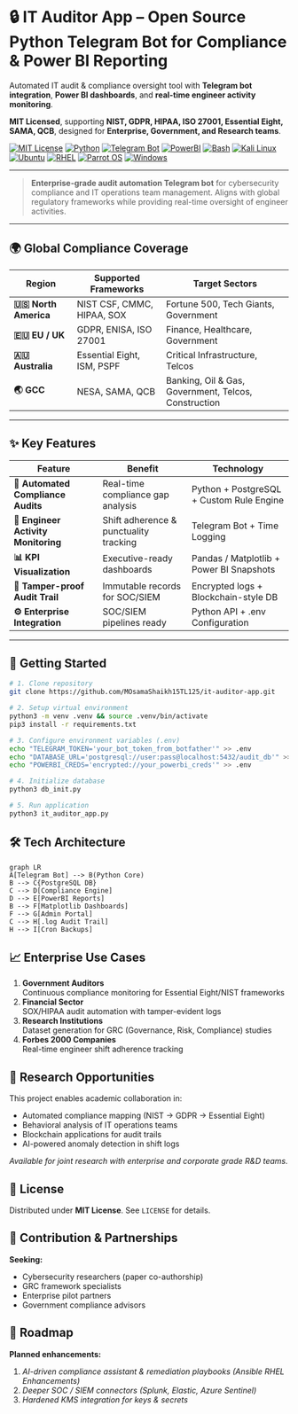 # 🔒 IT Auditor App – Open Source Python Telegram Bot for Compliance & Power BI Reporting

Automated IT audit & compliance oversight tool with **Telegram bot integration**, **Power BI dashboards**, and **real-time engineer activity monitoring**.

**MIT Licensed**, supporting **NIST, GDPR, HIPAA, ISO 27001, Essential Eight, SAMA, QCB**, designed for **Enterprise, Government, and Research teams**.

[![MIT License](https://img.shields.io/badge/License-MIT-green?logo=mit&logoColor=white)](LICENSE) 
[![Python](https://img.shields.io/badge/Python-3.8%2B-purple?logo=python&logoColor=white)](https://www.python.org/) 
[![Telegram Bot](https://img.shields.io/badge/Integration-Telegram%20Bot-blue?logo=telegram&logoColor=white)](https://core.telegram.org/bots)
[![PowerBI](https://img.shields.io/badge/Reporting-PowerBI-yellow?logo=power-bi&logoColor=black)](https://powerbi.microsoft.com/)
[![Bash](https://img.shields.io/badge/Bash-Shell-red?logo=gnu&logoColor=white)](https://www.gnu.org/software/bash/)
[![Kali Linux](https://img.shields.io/badge/Kali%20Linux-2025.2-black?logo=kali-linux&logoColor=white)](https://www.kali.org/)
[![Ubuntu](https://img.shields.io/badge/Ubuntu-25.04-orange?logo=ubuntu&logoColor=white)](https://ubuntu.com/)
[![RHEL](https://img.shields.io/badge/Red_Hat_RHEL-8.8-%238B0000?logo=redhat&logoColor=white)](https://www.redhat.com/)
[![Parrot OS](https://img.shields.io/badge/Parrot_OS-6.4-%23008080?logo=parrot&logoColor=white)](https://www.parrotsec.org/)
[![Windows](https://img.shields.io/badge/Windows-Server-cyan?logo=windows&logoColor=white)](https://www.microsoft.com/windows)

---

> **Enterprise-grade audit automation Telegram bot** for cybersecurity compliance and IT operations team management. Aligns with global regulatory frameworks while providing real-time oversight of engineer activities.

---

## 🌍 Global Compliance Coverage

| Region | Supported Frameworks | Target Sectors |
|--------|---------------------|----------------|
| **🇺🇸 North America** | NIST CSF, CMMC, HIPAA, SOX | Fortune 500, Tech Giants, Government |
| **🇪🇺 EU / UK** | GDPR, ENISA, ISO 27001 | Finance, Healthcare, Government |
| **🇦🇺 Australia** | Essential Eight, ISM, PSPF | Critical Infrastructure, Telcos |
| **🌏 GCC** | NESA, SAMA, QCB | Banking, Oil & Gas, Government, Telcos, Construction |

---

## ✨ Key Features

| Feature | Benefit | Technology |
|---------|---------|------------|
| **🔐 Automated Compliance Audits** | Real-time compliance gap analysis | Python + PostgreSQL + Custom Rule Engine |
| **👥 Engineer Activity Monitoring** | Shift adherence & punctuality tracking | Telegram Bot + Time Logging |
| **📊 KPI Visualization** | Executive-ready dashboards | Pandas / Matplotlib + Power BI Snapshots |
| **🔔 Tamper-proof Audit Trail** | Immutable records for SOC/SIEM | Encrypted logs + Blockchain-style DB |
| **⚙️ Enterprise Integration** | SOC/SIEM pipelines ready | Python API + .env Configuration |

---

## 🚀 Getting Started

```bash
# 1. Clone repository
git clone https://github.com/MOsamaShaikh15TL125/it-auditor-app.git

# 2. Setup virtual environment
python3 -m venv .venv && source .venv/bin/activate
pip3 install -r requirements.txt

# 3. Configure environment variables (.env)
echo "TELEGRAM_TOKEN='your_bot_token_from_botfather'" >> .env
echo "DATABASE_URL='postgresql://user:pass@localhost:5432/audit_db'" >> .env
echo "POWERBI_CREDS='encrypted://your_powerbi_creds'" >> .env

# 4. Initialize database
python3 db_init.py

# 5. Run application
python3 it_auditor_app.py

```

## 🛠️ Tech Architecture
```mermaid
graph LR
A[Telegram Bot] --> B(Python Core)
B --> C{PostgreSQL DB}
C --> D[Compliance Engine]
D --> E[PowerBI Reports]
B --> F[Matplotlib Dashboards]
F --> G[Admin Portal]
C --> H[.log Audit Trail]
H --> I[Cron Backups]
```

## 📈 Enterprise Use Cases
1. **Government Auditors**  
   Continuous compliance monitoring for Essential Eight/NIST frameworks
2. **Financial Sector**  
   SOX/HIPAA audit automation with tamper-evident logs
3. **Research Institutions**  
   Dataset generation for GRC (Governance, Risk, Compliance) studies
4. **Forbes 2000 Companies**  
   Real-time engineer shift adherence tracking

## 🔬 Research Opportunities
This project enables academic collaboration in:
- Automated compliance mapping (NIST → GDPR → Essential Eight)
- Behavioral analysis of IT operations teams
- Blockchain applications for audit trails
- AI-powered anomaly detection in shift logs

*Available for joint research with enterprise and corporate grade R&D teams.*

## 📜 License
Distributed under **MIT License**. See `LICENSE` for details.

## 🤝 Contribution & Partnerships
**Seeking:**
- Cybersecurity researchers (paper co-authorship)
- GRC framework specialists
- Enterprise pilot partners
- Government compliance advisors

## 🔁 Roadmap
**Planned enhancements:**
1. *AI-driven compliance assistant & remediation playbooks (Ansible RHEL Enhancements)*
2. *Deeper SOC / SIEM connectors (Splunk, Elastic, Azure Sentinel)*
3. *Hardened KMS integration for keys & secrets*
